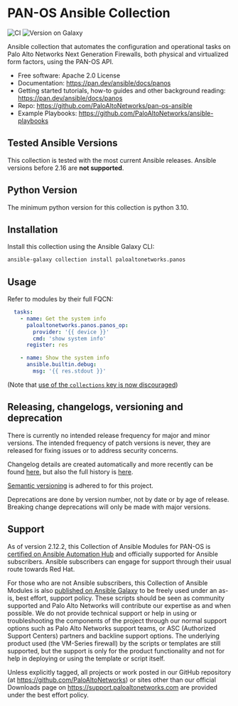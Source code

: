 PAN-OS Ansible Collection
=========================

![CI](https://github.com/PaloAltoNetworks/pan-os-ansible/workflows/CI/badge.svg?branch=develop)
![Version on Galaxy](https://img.shields.io/badge/dynamic/json?style=flat&label=Ansible+Galaxy+Latest+Version&prefix=v&url=https://galaxy.ansible.com/api/v3/plugin/ansible/content/published/collections/index/paloaltonetworks/panos/&query=highest_version.version)

Ansible collection that automates the configuration and operational tasks on
Palo Alto Networks Next Generation Firewalls, both physical and virtualized form
factors, using the PAN-OS API.

-   Free software: Apache 2.0 License
-   Documentation:
    <https://pan.dev/ansible/docs/panos>
-   Getting started tutorials, how-to guides and other background reading:
    <https://pan.dev/ansible/docs/panos>
-   Repo:
    <https://github.com/PaloAltoNetworks/pan-os-ansible>
-   Example Playbooks:
    <https://github.com/PaloAltoNetworks/ansible-playbooks>

Tested Ansible Versions
-----------------------

This collection is tested with the most current Ansible releases.  Ansible versions
before 2.16 are **not supported**.

Python Version
--------------

The minimum python version for this collection is python 3.10.

Installation
------------

Install this collection using the Ansible Galaxy CLI:

```bash
ansible-galaxy collection install paloaltonetworks.panos
```

Usage
-----

Refer to modules by their full FQCN:

```yaml
  tasks:
    - name: Get the system info
      paloaltonetworks.panos.panos_op:
        provider: '{{ device }}'
        cmd: 'show system info'
      register: res

    - name: Show the system info
      ansible.builtin.debug:
        msg: '{{ res.stdout }}'
```
(Note that [use of the `collections` key is now discouraged](https://ansible-lint.readthedocs.io/rules/fqcn/))

Releasing, changelogs, versioning and deprecation
-------------------------------------------------
There is currently no intended release frequency for major and minor versions. The intended frequency of patch versions is never, they are released for fixing issues or to address security concerns.

Changelog details are created automatically and more recently can be found [here](./CHANGELOG.md), but also the full history is [here](https://github.com/PaloAltoNetworks/pan-os-ansible/releases).

[Semantic versioning](https://semver.org/) is adhered to for this project.

Deprecations are done by version number, not by date or by age of release. Breaking change deprecations will only be made with major versions.

Support
-------

As of version 2.12.2, this Collection of Ansible Modules for PAN-OS is
[certified on Ansible Automation Hub](https://console.redhat.com/ansible/automation-hub/repo/published/paloaltonetworks/panos)
and officially supported for Ansible subscribers. Ansible subscribers can engage
for support through their usual route towards Red Hat.

For those who are not Ansible subscribers, this Collection of Ansible Modules is
also [published on Ansible Galaxy](https://galaxy.ansible.com/ui/repo/published/paloaltonetworks/panos)
to be freely used under an as-is, best effort, support
policy. These scripts should be seen as community supported and Palo
Alto Networks will contribute our expertise as and when possible. We do
not provide technical support or help in using or troubleshooting the
components of the project through our normal support options such as
Palo Alto Networks support teams, or ASC (Authorized Support Centers)
partners and backline support options. The underlying product used (the
VM-Series firewall) by the scripts or templates are still supported, but
the support is only for the product functionality and not for help in
deploying or using the template or script itself.

Unless explicitly tagged, all projects or work posted in our GitHub
repository (at <https://github.com/PaloAltoNetworks>) or sites other
than our official Downloads page on <https://support.paloaltonetworks.com>
are provided under the best effort policy.
